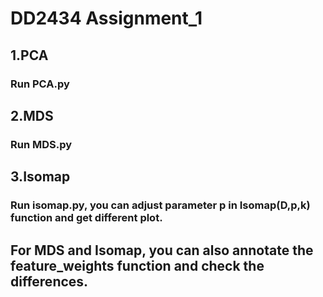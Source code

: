 # DD2434 Assignment_1
## 1.PCA 
### Run PCA.py
## 2.MDS  
### Run MDS.py
## 3.Isomap  
### Run isomap.py, you can adjust parameter p in Isomap(D,p,k) function and get different plot.
## For MDS and Isomap, you can also annotate the feature_weights function and check the differences.
